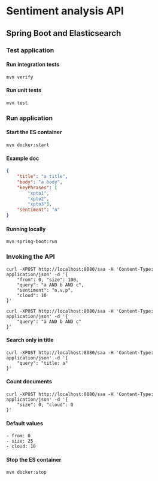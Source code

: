 # Sentiment analysis API
## Spring Boot and Elasticsearch

### Test application

#### Run integration tests

```
mvn verify
```

#### Run unit tests

```
mvn test
```

### Run application

#### Start the ES container

```
mvn docker:start
```

#### Example doc

```json
{
    "title": "a title",
    "body": "a body",
    "keyPhrases": [
        "xpto1",
        "xpto2",
        "xpto3"],
    "sentiment": "n"
}
```

#### Running locally

```
mvn spring-boot:run
```

### Invoking the API

```
curl -XPOST http://localhost:8080/saa -H 'Content-Type: application/json' -d '{
    "from": 0, "size": 100,
    "query": "a AND b AND c",
    "sentiment": "n,v,p",
    "cloud": 10
}'
```

```
curl -XPOST http://localhost:8080/saa -H 'Content-Type: application/json' -d '{
    "query": "a AND b AND c"
}'
```

#### Search only in title

```
curl -XPOST http://localhost:8080/saa -H 'Content-Type: application/json' -d '{
    "query": "title: a"
}'
```

#### Count documents

```
curl -XPOST http://localhost:8080/saa -H 'Content-Type: application/json' -d '{
    "size": 0, "cloud": 0
}'
```

#### Default values

```
- from: 0
- size: 25
- cloud: 10
```

#### Stop the ES container

```
mvn docker:stop 
```
